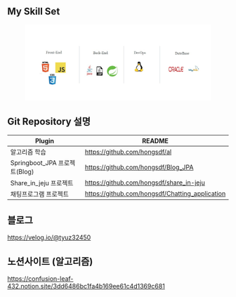 ## My Skill Set


<figure>
    <img src="https://github.com/hongsdf/hongsdf/blob/main/My_skill_set.jpg" title="하얀 강아지">    
</figure>





## Git Repository 설명




| Plugin | README |
| ------ | ------ |
| 알고리즘 학습 | https://github.com/hongsdf/al |
| Springboot_JPA 프로젝트(Blog) | https://github.com/hongsdf/Blog_JPA  |
| Share_in_jeju 프로젝트 | https://github.com/hongsdf/share_in-jeju |
| 채팅프로그램 프로젝트 | https://github.com/hongsdf/Chatting_application |



## 블로그
https://velog.io/@tyuz32450
## 노션사이트 (알고리즘)
https://confusion-leaf-432.notion.site/3dd6486bc1fa4b169ee61c4d1369c681
